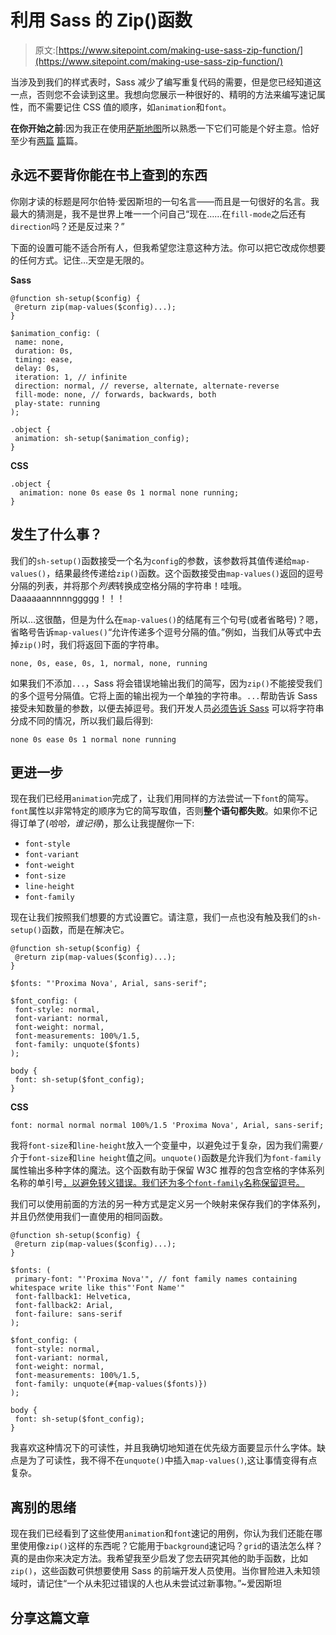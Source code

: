 # 利用 Sass 的 Zip()函数

> 原文:[https://www.sitepoint.com/making-use-sass-zip-function/](https://www.sitepoint.com/making-use-sass-zip-function/)

当涉及到我们的样式表时，Sass 减少了编写重复代码的需要，但是您已经知道这一点，否则您不会读到这里。我想向您展示一种很好的、精明的方法来编写速记属性，而不需要记住 CSS 值的顺序，如`animation`和`font`。

**在你开始之前**:因为我正在使用[萨斯地图](//sass-lang.com/documentation/file.SASS_REFERENCE.html#maps)所以熟悉一下它们可能是个好主意。恰好至少有[两篇](//www.sitepoint.com/using-sass-maps) [篇](//blog.grayghostvisuals.com/sass/real-sass-real-maps)篇。

## 永远不要背你能在书上查到的东西

你刚才读的标题是阿尔伯特·爱因斯坦的一句名言——而且是一句很好的名言。我最大的猜测是，我不是世界上唯一一个问自己“现在……在`fill-mode`之后还有`direction`吗？还是反过来？”

下面的设置可能不适合所有人，但我希望您注意这种方法。你可以把它改成你想要的任何方式。记住…天空是无限的。

**Sass**

```
@function sh-setup($config) {
 @return zip(map-values($config)...);
}

$animation_config: (
 name: none,
 duration: 0s,
 timing: ease,
 delay: 0s,
 iteration: 1, // infinite
 direction: normal, // reverse, alternate, alternate-reverse
 fill-mode: none, // forwards, backwards, both
 play-state: running
);

.object {
 animation: sh-setup($animation_config);
}
```

**CSS**

```
.object {
  animation: none 0s ease 0s 1 normal none running;
}
```

## 发生了什么事？

我们的`sh-setup()`函数接受一个名为`config`的参数，该参数将其值传递给`map-values()`，结果最终传递给`zip()`函数。这个函数接受由`map-values()`返回的逗号分隔的列表，并将那个*列表*转换成空格分隔的字符串！哇哦。Daaaaaannnnnggggg！！！

所以…这很酷，但是为什么在`map-values()`的结尾有三个句号(或者省略号)？嗯，省略号告诉`map-values()`“允许传递多个逗号分隔的值。”例如，当我们从等式中去掉`zip()`时，我们将返回下面的字符串。

```
none, 0s, ease, 0s, 1, normal, none, running
```

如果我们不添加`...`，Sass 将会错误地输出我们的简写，因为`zip()`不能接受我们的多个逗号分隔值。它将上面的输出视为一个单独的字符串。`...`帮助告诉 Sass 接受未知数量的参数，以便去掉逗号。我们开发人员[必须告诉 Sass](http://sass-lang.com/documentation/file.SASS_REFERENCE.html#variable_arguments) 可以将字符串分成不同的情况，所以我们最后得到:

```
none 0s ease 0s 1 normal none running
```

## 更进一步

现在我们已经用`animation`完成了，让我们用同样的方法尝试一下`font`的简写。`font`属性以非常特定的顺序为它的简写取值，否则**整个语句都失败**。如果你不记得订单了(*哈哈，谁记得*)，那么让我提醒你一下:

*   `font-style`
*   `font-variant`
*   `font-weight`
*   `font-size`
*   `line-height`
*   `font-family`

现在让我们按照我们想要的方式设置它。请注意，我们一点也没有触及我们的`sh-setup()`函数，而是在解决它。

```
@function sh-setup($config) {
 @return zip(map-values($config)...);
}

$fonts: "'Proxima Nova', Arial, sans-serif";

$font_config: (
 font-style: normal,
 font-variant: normal,
 font-weight: normal,
 font-measurements: 100%/1.5,
 font-family: unquote($fonts)
);

body {
 font: sh-setup($font_config);
}
```

**CSS**

```
font: normal normal normal 100%/1.5 'Proxima Nova', Arial, sans-serif;
```

我将`font-size`和`line-height`放入一个变量中，以避免过于复杂，因为我们需要`/`介于`font-size`和`line height`值之间。`unquote()`函数是允许我们为`font-family`属性输出多种字体的魔法。这个函数有助于保留 W3C 推荐的包含空格的字体系列名称的单引号[，以避免转义错误。我们还为多个`font-family`名称保留逗号。](https://www.w3.org/TR/CSS21/fonts.html#propdef-font-family)

我们可以使用前面的方法的另一种方式是定义另一个映射来保存我们的字体系列，并且仍然使用我们一直使用的相同函数。

```
@function sh-setup($config) {
 @return zip(map-values($config)...);
}

$fonts: (
 primary-font: "'Proxima Nova'", // font family names containing whitespace write like this"'Font Name'"
 font-fallback1: Helvetica,
 font-fallback2: Arial,
 font-failure: sans-serif
);

$font_config: (
 font-style: normal,
 font-variant: normal,
 font-weight: normal,
 font-measurements: 100%/1.5,
 font-family: unquote(#{map-values($fonts)})
);

body {
 font: sh-setup($font_config);
}
```

我喜欢这种情况下的可读性，并且我确切地知道在优先级方面要显示什么字体。缺点是为了可读性，我不得不在`unquote()`中插入`map-values()`,这让事情变得有点复杂。

## 离别的思绪

现在我们已经看到了这些使用`animation`和`font`速记的用例，你认为我们还能在哪里使用像`zip()`这样的东西呢？它能用于`background`速记吗？`grid`的语法怎么样？真的是由你来决定方法。我希望我至少启发了您去研究其他的助手函数，比如`zip()`，这些函数可供想要使用 Sass 的前端开发人员使用。当你冒险进入未知领域时，请记住“一个从未犯过错误的人也从未尝试过新事物。”~爱因斯坦

## 分享这篇文章